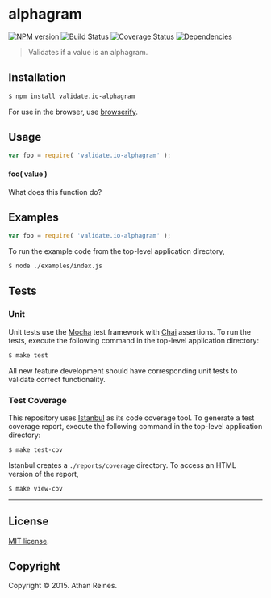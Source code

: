 alphagram
===
[![NPM version][npm-image]][npm-url] [![Build Status][travis-image]][travis-url] [![Coverage Status][coveralls-image]][coveralls-url] [![Dependencies][dependencies-image]][dependencies-url]

> Validates if a value is an alphagram.


## Installation

``` bash
$ npm install validate.io-alphagram
```

For use in the browser, use [browserify](https://github.com/substack/node-browserify).


## Usage

``` javascript
var foo = require( 'validate.io-alphagram' );
```

#### foo( value )

What does this function do?


## Examples

``` javascript
var foo = require( 'validate.io-alphagram' );
```

To run the example code from the top-level application directory,

``` bash
$ node ./examples/index.js
```


## Tests

### Unit

Unit tests use the [Mocha](http://mochajs.org) test framework with [Chai](http://chaijs.com) assertions. To run the tests, execute the following command in the top-level application directory:

``` bash
$ make test
```

All new feature development should have corresponding unit tests to validate correct functionality.


### Test Coverage

This repository uses [Istanbul](https://github.com/gotwarlost/istanbul) as its code coverage tool. To generate a test coverage report, execute the following command in the top-level application directory:

``` bash
$ make test-cov
```

Istanbul creates a `./reports/coverage` directory. To access an HTML version of the report,

``` bash
$ make view-cov
```


---
## License

[MIT license](http://opensource.org/licenses/MIT). 


## Copyright

Copyright &copy; 2015. Athan Reines.


[npm-image]: http://img.shields.io/npm/v/validate.io-alphagram.svg
[npm-url]: https://npmjs.org/package/validate.io-alphagram

[travis-image]: http://img.shields.io/travis/validate-io/alphagram/master.svg
[travis-url]: https://travis-ci.org/validate-io/alphagram

[coveralls-image]: https://img.shields.io/coveralls/validate-io/alphagram/master.svg
[coveralls-url]: https://coveralls.io/r/validate-io/alphagram?branch=master

[dependencies-image]: http://img.shields.io/david/validate-io/alphagram.svg
[dependencies-url]: https://david-dm.org/validate-io/alphagram

[dev-dependencies-image]: http://img.shields.io/david/dev/validate-io/alphagram.svg
[dev-dependencies-url]: https://david-dm.org/dev/validate-io/alphagram

[github-issues-image]: http://img.shields.io/github/issues/validate-io/alphagram.svg
[github-issues-url]: https://github.com/validate-io/alphagram/issues
